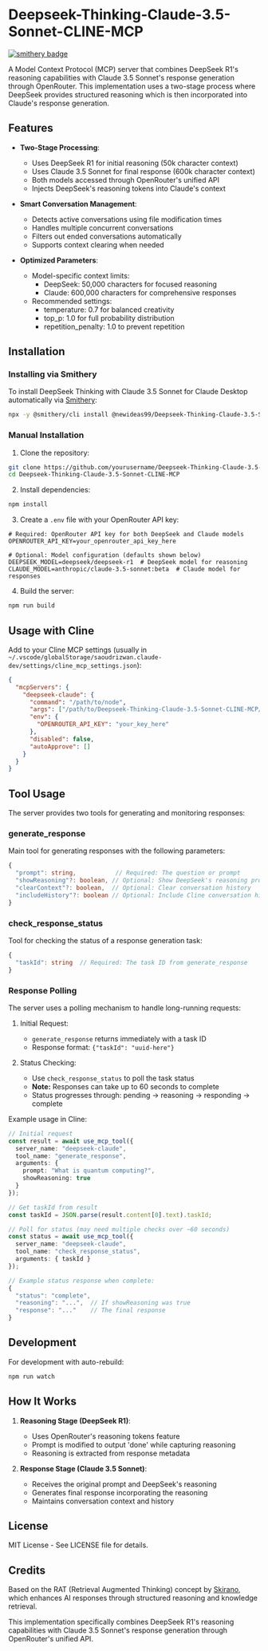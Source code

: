 # Deepseek-Thinking-Claude-3.5-Sonnet-CLINE-MCP

[![smithery badge](https://smithery.ai/badge/@newideas99/Deepseek-Thinking-Claude-3.5-Sonnet-CLINE-MCP)](https://smithery.ai/server/@newideas99/Deepseek-Thinking-Claude-3.5-Sonnet-CLINE-MCP)

A Model Context Protocol (MCP) server that combines DeepSeek R1's reasoning capabilities with Claude 3.5 Sonnet's response generation through OpenRouter. This implementation uses a two-stage process where DeepSeek provides structured reasoning which is then incorporated into Claude's response generation.

## Features

- **Two-Stage Processing**:
  - Uses DeepSeek R1 for initial reasoning (50k character context)
  - Uses Claude 3.5 Sonnet for final response (600k character context)
  - Both models accessed through OpenRouter's unified API
  - Injects DeepSeek's reasoning tokens into Claude's context

- **Smart Conversation Management**:
  - Detects active conversations using file modification times
  - Handles multiple concurrent conversations
  - Filters out ended conversations automatically
  - Supports context clearing when needed

- **Optimized Parameters**:
  - Model-specific context limits:
    * DeepSeek: 50,000 characters for focused reasoning
    * Claude: 600,000 characters for comprehensive responses
  - Recommended settings:
    * temperature: 0.7 for balanced creativity
    * top_p: 1.0 for full probability distribution
    * repetition_penalty: 1.0 to prevent repetition

## Installation

### Installing via Smithery

To install DeepSeek Thinking with Claude 3.5 Sonnet for Claude Desktop automatically via [Smithery](https://smithery.ai/server/@newideas99/Deepseek-Thinking-Claude-3.5-Sonnet-CLINE-MCP):

```bash
npx -y @smithery/cli install @newideas99/Deepseek-Thinking-Claude-3.5-Sonnet-CLINE-MCP --client claude
```

### Manual Installation
1. Clone the repository:
```bash
git clone https://github.com/yourusername/Deepseek-Thinking-Claude-3.5-Sonnet-CLINE-MCP.git
cd Deepseek-Thinking-Claude-3.5-Sonnet-CLINE-MCP
```

2. Install dependencies:
```bash
npm install
```

3. Create a `.env` file with your OpenRouter API key:
```env
# Required: OpenRouter API key for both DeepSeek and Claude models
OPENROUTER_API_KEY=your_openrouter_api_key_here

# Optional: Model configuration (defaults shown below)
DEEPSEEK_MODEL=deepseek/deepseek-r1  # DeepSeek model for reasoning
CLAUDE_MODEL=anthropic/claude-3.5-sonnet:beta  # Claude model for responses
```

4. Build the server:
```bash
npm run build
```

## Usage with Cline

Add to your Cline MCP settings (usually in `~/.vscode/globalStorage/saoudrizwan.claude-dev/settings/cline_mcp_settings.json`):

```json
{
  "mcpServers": {
    "deepseek-claude": {
      "command": "/path/to/node",
      "args": ["/path/to/Deepseek-Thinking-Claude-3.5-Sonnet-CLINE-MCP/build/index.js"],
      "env": {
        "OPENROUTER_API_KEY": "your_key_here"
      },
      "disabled": false,
      "autoApprove": []
    }
  }
}
```

## Tool Usage

The server provides two tools for generating and monitoring responses:

### generate_response

Main tool for generating responses with the following parameters:

```typescript
{
  "prompt": string,           // Required: The question or prompt
  "showReasoning"?: boolean, // Optional: Show DeepSeek's reasoning process
  "clearContext"?: boolean,  // Optional: Clear conversation history
  "includeHistory"?: boolean // Optional: Include Cline conversation history
}
```

### check_response_status

Tool for checking the status of a response generation task:

```typescript
{
  "taskId": string  // Required: The task ID from generate_response
}
```

### Response Polling

The server uses a polling mechanism to handle long-running requests:

1. Initial Request:
   - `generate_response` returns immediately with a task ID
   - Response format: `{"taskId": "uuid-here"}`

2. Status Checking:
   - Use `check_response_status` to poll the task status
   - **Note:** Responses can take up to 60 seconds to complete
   - Status progresses through: pending → reasoning → responding → complete

Example usage in Cline:
```typescript
// Initial request
const result = await use_mcp_tool({
  server_name: "deepseek-claude",
  tool_name: "generate_response",
  arguments: {
    prompt: "What is quantum computing?",
    showReasoning: true
  }
});

// Get taskId from result
const taskId = JSON.parse(result.content[0].text).taskId;

// Poll for status (may need multiple checks over ~60 seconds)
const status = await use_mcp_tool({
  server_name: "deepseek-claude",
  tool_name: "check_response_status",
  arguments: { taskId }
});

// Example status response when complete:
{
  "status": "complete",
  "reasoning": "...",  // If showReasoning was true
  "response": "..."    // The final response
}
```

## Development

For development with auto-rebuild:
```bash
npm run watch
```

## How It Works

1. **Reasoning Stage (DeepSeek R1)**:
   - Uses OpenRouter's reasoning tokens feature
   - Prompt is modified to output 'done' while capturing reasoning
   - Reasoning is extracted from response metadata

2. **Response Stage (Claude 3.5 Sonnet)**:
   - Receives the original prompt and DeepSeek's reasoning
   - Generates final response incorporating the reasoning
   - Maintains conversation context and history

## License

MIT License - See LICENSE file for details.

## Credits

Based on the RAT (Retrieval Augmented Thinking) concept by [Skirano](https://x.com/skirano/status/1881922469411643413), which enhances AI responses through structured reasoning and knowledge retrieval.

This implementation specifically combines DeepSeek R1's reasoning capabilities with Claude 3.5 Sonnet's response generation through OpenRouter's unified API.
